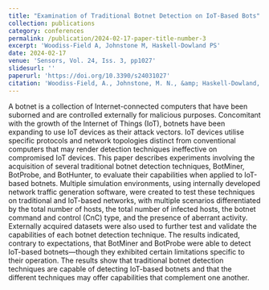```yaml
---
title: "Examination of Traditional Botnet Detection on IoT-Based Bots"
collection: publications
category: conferences
permalink: /publication/2024-02-17-paper-title-number-3
excerpt: 'Woodiss-Field A, Johnstone M, Haskell-Dowland PS'
date: 2024-02-17
venue: 'Sensors, Vol. 24, Iss. 3, pp1027'
slidesurl: ''
paperurl: 'https://doi.org/10.3390/s24031027'
citation: 'Woodiss-Field, A., Johnstone, M. N., &amp; Haskell-Dowland, P. (2024). Examination of Traditional Botnet Detection on IoT-Based Bots. Sensors, 24(3), 1027. https://doi.org/10.3390/s24031027'
---
```


A botnet is a collection of Internet-connected computers that have been suborned and are controlled externally for malicious purposes. Concomitant with the growth of the Internet of Things (IoT), botnets have been expanding to use IoT devices as their attack vectors. IoT devices utilise specific protocols and network topologies distinct from conventional computers that may render detection techniques ineffective on compromised IoT devices. This paper describes experiments involving the acquisition of several traditional botnet detection techniques, BotMiner, BotProbe, and BotHunter, to evaluate their capabilities when applied to IoT-based botnets. Multiple simulation environments, using internally developed network traffic generation software, were created to test these techniques on traditional and IoT-based networks, with multiple scenarios differentiated by the total number of hosts, the total number of infected hosts, the botnet command and control (CnC) type, and the presence of aberrant activity. Externally acquired datasets were also used to further test and validate the capabilities of each botnet detection technique. The results indicated, contrary to expectations, that BotMiner and BotProbe were able to detect IoT-based botnets—though they exhibited certain limitations specific to their operation. The results show that traditional botnet detection techniques are capable of detecting IoT-based botnets and that the different techniques may offer capabilities that complement one another.
